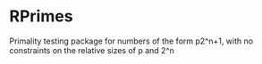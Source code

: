 # RPrimes
Primality testing package for numbers of the form p2^n+1, with no constraints on the relative sizes of p and 2^n
